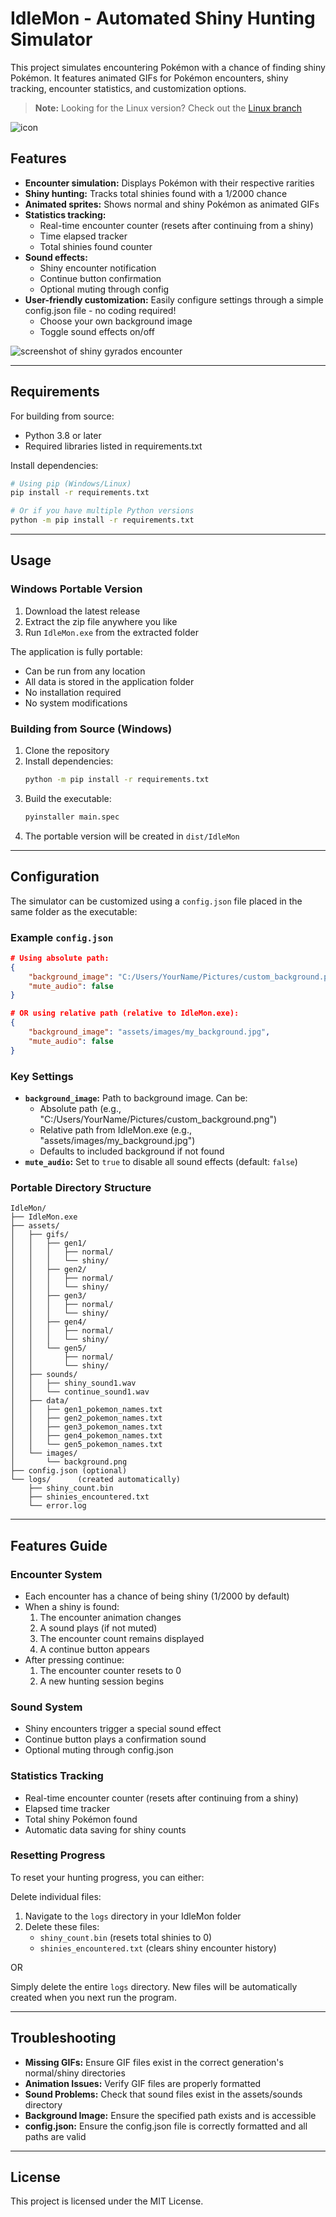 # IdleMon - Automated Shiny Hunting Simulator

This project simulates encountering Pokémon with a chance of finding shiny Pokémon. It features animated GIFs for Pokémon encounters, shiny tracking, encounter statistics, and customization options.

> **Note:** Looking for the Linux version? Check out the [Linux branch](https://github.com/mixoploidy8031/idlemon/tree/linux)

![icon](assets/images/icon_png.png)

## Features
- **Encounter simulation:** Displays Pokémon with their respective rarities
- **Shiny hunting:** Tracks total shinies found with a 1/2000 chance
- **Animated sprites:** Shows normal and shiny Pokémon as animated GIFs
- **Statistics tracking:** 
  - Real-time encounter counter (resets after continuing from a shiny)
  - Time elapsed tracker
  - Total shinies found counter
- **Sound effects:** 
  - Shiny encounter notification
  - Continue button confirmation
  - Optional muting through config
- **User-friendly customization:** Easily configure settings through a simple config.json file - no coding required!
  - Choose your own background image
  - Toggle sound effects on/off

![screenshot of shiny gyrados encounter](assets/images/screenshot_gyra.png)

---

## Requirements
For building from source:
- Python 3.8 or later
- Required libraries listed in requirements.txt

Install dependencies:
```bash
# Using pip (Windows/Linux)
pip install -r requirements.txt

# Or if you have multiple Python versions
python -m pip install -r requirements.txt
```

---

## Usage

### Windows Portable Version
1. Download the latest release
2. Extract the zip file anywhere you like
3. Run `IdleMon.exe` from the extracted folder

The application is fully portable:
- Can be run from any location
- All data is stored in the application folder
- No installation required
- No system modifications

### Building from Source (Windows)
1. Clone the repository
2. Install dependencies:
   ```bash
   python -m pip install -r requirements.txt
   ```
3. Build the executable:
   ```bash
   pyinstaller main.spec
   ```
4. The portable version will be created in `dist/IdleMon`

---

## Configuration
The simulator can be customized using a `config.json` file placed in the same folder as the executable:

### Example `config.json`
```json
# Using absolute path:
{
    "background_image": "C:/Users/YourName/Pictures/custom_background.png",
    "mute_audio": false
}

# OR using relative path (relative to IdleMon.exe):
{
    "background_image": "assets/images/my_background.jpg",
    "mute_audio": false
}
```

### Key Settings
- **`background_image`:** Path to background image. Can be:
  - Absolute path (e.g., "C:/Users/YourName/Pictures/custom_background.png")
  - Relative path from IdleMon.exe (e.g., "assets/images/my_background.jpg")
  - Defaults to included background if not found
- **`mute_audio`:** Set to `true` to disable all sound effects (default: `false`)

### Portable Directory Structure
```
IdleMon/
├── IdleMon.exe
├── assets/
│   ├── gifs/
│   │   ├── gen1/
│   │   │   ├── normal/
│   │   │   └── shiny/
│   │   ├── gen2/
│   │   │   ├── normal/
│   │   │   └── shiny/
│   │   ├── gen3/
│   │   │   ├── normal/
│   │   │   └── shiny/
│   │   ├── gen4/
│   │   │   ├── normal/
│   │   │   └── shiny/
│   │   └── gen5/
│   │       ├── normal/
│   │       └── shiny/
│   ├── sounds/
│   │   ├── shiny_sound1.wav
│   │   └── continue_sound1.wav
│   ├── data/
│   │   ├── gen1_pokemon_names.txt
│   │   ├── gen2_pokemon_names.txt
│   │   ├── gen3_pokemon_names.txt
│   │   ├── gen4_pokemon_names.txt
│   │   └── gen5_pokemon_names.txt
│   └── images/
│       └── background.png
├── config.json (optional)
└── logs/      (created automatically)
    ├── shiny_count.bin
    ├── shinies_encountered.txt
    └── error.log
```

---

## Features Guide

### Encounter System
- Each encounter has a chance of being shiny (1/2000 by default)
- When a shiny is found:
  1. The encounter animation changes
  2. A sound plays (if not muted)
  3. The encounter count remains displayed
  4. A continue button appears
- After pressing continue:
  1. The encounter counter resets to 0
  2. A new hunting session begins

### Sound System
- Shiny encounters trigger a special sound effect
- Continue button plays a confirmation sound
- Optional muting through config.json

### Statistics Tracking
- Real-time encounter counter (resets after continuing from a shiny)
- Elapsed time tracker
- Total shiny Pokémon found
- Automatic data saving for shiny counts

### Resetting Progress
To reset your hunting progress, you can either:

Delete individual files:
1. Navigate to the `logs` directory in your IdleMon folder
2. Delete these files:
   - `shiny_count.bin` (resets total shinies to 0)
   - `shinies_encountered.txt` (clears shiny encounter history)

OR

Simply delete the entire `logs` directory.
New files will be automatically created when you next run the program.

---

## Troubleshooting
- **Missing GIFs:** Ensure GIF files exist in the correct generation's normal/shiny directories
- **Animation Issues:** Verify GIF files are properly formatted
- **Sound Problems:** Check that sound files exist in the assets/sounds directory
- **Background Image:** Ensure the specified path exists and is accessible
- **config.json:** Ensure the config.json file is correctly formatted and all paths are valid

---

## License
This project is licensed under the MIT License.
